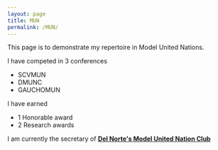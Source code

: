 ```yaml
---
layout: page
title: MUN
permalink: /MUN/
---
```


This page is to demonstrate my repertoire in Model United Nations.

I have competed in 3 conferences
- SCVMUN
- DMUNC
- GAUCHOMUN

I have earned 
- 1 Honorable award
- 2 Research awards

I am currently the secretary of **[Del Norte's Model United Nation Club](https://dnhsmodelunclub.wixsite.com/dnhsmun)**
